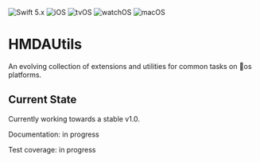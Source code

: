 ![Swift 5.x](https://img.shields.io/badge/Swift-5-orange.svg?style=flat)
![iOS](https://img.shields.io/badge/platform-iOS-lightgrey.svg?style=flat)
![tvOS](https://img.shields.io/badge/platform-tvOS-lightgrey.svg?style=flat)
![watchOS](https://img.shields.io/badge/platform-watchOS-lightgrey.svg?style=flat)
![macOS](https://img.shields.io/badge/platform-macOS-lightblue.svg?style=flat)

# HMDAUtils

An evolving collection of extensions and utilities for common tasks on os platforms.


## Current State

Currently working towards a stable v1.0.

Documentation: in progress

Test coverage: in progress
